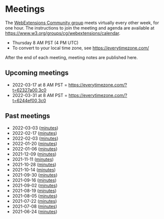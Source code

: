 # Meetings

The [WebExtensions Community group](https://www.w3.org/community/webextensions/) meets virtually every other week, for one hour.
The instructions to join the meeting and agenda are available at https://www.w3.org/groups/cg/webextensions/calendar.

* Thursday 8 AM PST (4 PM UTC)
* To convert to your local time zone, see https://everytimezone.com/

After the end of each meeting, meeting notes are published here.

## Upcoming meetings

- 2022-03-17 at 8 AM PST = https://everytimezone.com/?t=62327a00,3c0
- 2022-03-31 at 8 AM PST = https://everytimezone.com/?t=6244ef00,3c0

## Past meetings

* 2022-03-03 ([minutes](2022-03-03-wecg.md))
* 2022-02-17 ([minutes](2022-02-17-wecg.md))
* 2022-02-03 ([minutes](2022-02-03-wecg.md))
* 2022-01-20 ([minutes](2022-01-20-wecg.md))
* 2022-01-06 ([minutes](2022-01-06-wecg.md))
* 2021-12-09 ([minutes](2021-12-09-wecg.md))
* 2021-11-11 ([minutes](2021-11-11-wecg.md))
* 2021-10-28 ([minutes](2021-10-28-wecg.md))
* 2021-10-14 ([minutes](2021-10-14-wecg.md))
* 2021-09-30 ([minutes](2021-09-30-wecg.md))
* 2021-09-16 ([minutes](2021-09-16-wecg.md))
* 2021-09-02 ([minutes](2021-09-02-wecg.md))
* 2021-08-19 ([minutes](2021-08-19-wecg.md))
* 2021-08-05 ([minutes](2021-08-05-wecg.md))
* 2021-07-22 ([minutes](2021-07-22-wecg.md))
* 2021-07-08 ([minutes](2021-07-08-wecg.md))
* 2021-06-24 ([minutes](2021-06-24-wecg.md))
